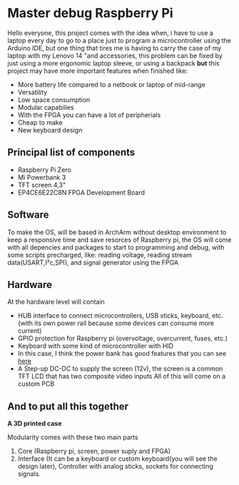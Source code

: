 # Master debug Raspberry Pi

Hello everyone, this project comes with the idea when, i have to use a laptop every day to go to a place
just to program a microcontroller using the Arduino IDE, but one thing that tires me is having to carry 
the case of my laptop with my Lenovo 14 "and accessories, this problem can be fixed by just using a more ergonomic laptop sleeve, or using a backpack **but** this project may have more important features when finished like: 
- More battery life compared to a netbook or laptop of mid-range
- Versatility
- Low space consumption
- Modular capabilies
- With the FPGA you can have a lot of peripherials 
- Cheap to make
- New keyboard design

## Principal list of components

- Raspberry Pi Zero
- Mi Powerbank 3
- TFT screen 4,3"
- EP4CE6E22C8N FPGA Development Board


## Software

To make the OS, will be based in ArchArm without desktop environment to keep a responsive time and save resorces of Raspberry pi, the OS will come with all depencies and packages to start to programming and debug, with some scripts precharged, like: reading voltage, reading stream data(USART,I²c,SPI), and signal generator using the FPGA

## Hardware

At the hardware level will contain
- HUB interface to connect microcontrollers, USB sticks, keyboard, etc. (with its own power rail because some devices can consume more current)
- GPIO protection for Raspberry pi (overvoltage, overcurrent, fuses, etc.)
- Keyboard with some kind of microcontroller with HID
- In this case, I think the power bank has good features that you can see [here](https://www.mi.com/global/10000mAh-mi-18w-fast-charge-power-bank-3)
- A Step-up DC-DC to supply the screen (12v), the screen is a common TFT LCD that has two composite video inputs
All of this will come on a custom PCB

## And to put all this together

**A 3D printed case**

Modularity comes with these two main parts
1. Core (Raspberry pi, screen, power suply and FPGA)
2. Interface (It can be a keyboard or custom keyboard(you will see the design later), Controller with analog sticks, sockets for connecting signals.
